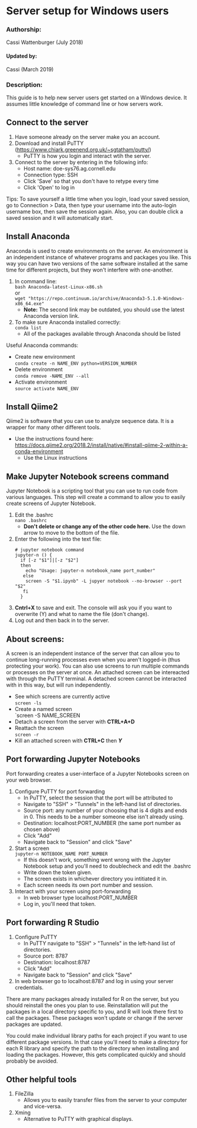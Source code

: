 Server setup for Windows users
========================================

### Authorship:
Cassi Wattenburger (July 2018)

#### Updated by: 
Cassi (March 2019)

### Description:
This guide is to help new server users get started on a Windows device. It assumes little knowledge of command line or how servers work.

## Connect to the server
1. Have someone already on the server make you an account.
2. Download and install PuTTY (https://www.chiark.greenend.org.uk/~sgtatham/putty/)
   - PuTTY is how you login and interact wtih the server.
3. Connect to the server by entering in the following info:
   - Host name: doe-sys76.ag.cornell.edu
   - Connection type: SSH
   - Click 'Save' so that you don't have to retype every time
   - Click 'Open' to log in
  
Tips: To save yourself a little time when you login, load your saved session, go to Connection > Data, then type your username into the auto-login username box, then save the session again. Also, you can double click a saved session and it will automatically start.

## Install Anaconda
Anaconda is used to create environments on the server. An environment is an independent instance of whatever programs and packages you like.
This way you can have two versions of the same software installed at the same time for different projects, 
but they won't interfere with one-another.

1. In command line:\
 `bash Anaconda-latest-Linux-x86.sh`   
 or\
 `wget "https://repo.continuum.io/archive/Anaconda3-5.1.0-Windows-x86_64.exe"`
   - **Note:** The second link may be outdated, you should use the latest Anaconda version link.
2. To make sure Anaconda installed correctly:\
 `conda list`
   - All of the packages available through Anaconda should be listed
   
Useful Anaconda commands:
   - Create new environment\
   `conda create -n NAME_ENV python=VERSION_NUMBER`
   - Delete environment\
   `conda remove -NAME_ENV --all`
   - Activate environment\
   `source activate NAME_ENV`

## Install Qiime2
Qiime2 is software that you can use to analyze sequence data. It is a wrapper for many other different tools.
   - Use the instructions found here:\
   https://docs.qiime2.org/2018.2/install/native/#install-qiime-2-within-a-conda-environment
     - Use the Linux instructions
  
## Make Jupyter Notebook screens command
Jupyter Notebook is a scripting tool that you can use to run code from various languages. This step will create a command to allow you to easily create screens of Jupyter Notebook.
1. Edit the .bashrc\
   `nano .bashrc`
   - **Don't delete or change any of the other code here.** Use the down arrow to move to the bottom of the file.
2. Enter the following into the text file:
   ```
   # jupyter notebook command
   jupyter-n () {
     if [-z "$1"]|[-z "$2"]
     then
       echo "Usage: jupyter-n notebook_name port_number"
      else
       screen -S "$1.ipynb" -L jupyer notebook --no-browser --port "$2"
      fi
     }
   ```
3. **Cntrl+X** to save and exit. The console will ask you if you want to overwrite (Y) and what to name the file (don't change).
4. Log out and then back in to the server.
 
## About screens:
A screen is an independent instance of the server that can allow you to continue long-running processes even when you aren't logged-in (thus protecting your work). You can also use screens to run multiple commands or processes on the server at once. An attached screen can be intereacted with through the PuTTY terminal. A detached screen cannot be interacted with in this way, but will run independently.

   - See which screens are currently active\
   `screen -ls`
   - Create a named screen\
   `screen -S NAME_SCREEN
   - Detach a screen from the server with **CTRL+A+D**
   - Reattach the screen\
   `screen -r`
   - Kill an attached screen with **CTRL+C** then ***Y***

## Port forwarding Jupyter Notebooks
Port forwarding creates a user-interface of a Jupyter Notebooks screen on your web browser.
1. Configure PuTTY for port forwarding
   - In PuTTY, select the session that the port will be attributed to
   - Navigate to "SSH" > "Tunnels" in the left-hand list of directories.
   - Source port: any number of your choosing that is 4 digits and ends in 0. This needs to be a number someone else isn't already using.
   - Destination: localhost:PORT_NUMBER (the same port number as chosen above)
   - Click "Add"
   - Navigate back to "Session" and click "Save"
2. Start a screen\
   `jupyter-n NOTEBOOK_NAME PORT_NUMBER`
   - If this doesn't work, something went wrong with the Jupyter Notebook setup and you'll need to doublecheck and edit the .bashrc
   - Write down the token given.
   - The screen exists in whichever directory you intitiated it in.
   - Each screen needs its own port number and session.
3. Interact with your screen using port-forwarding
   - In web browser type localhost:PORT_NUMBER
   - Log in, you'll need that token.
  
## Port forwarding R Studio
1. Configure PuTTY
   - In PuTTY navigate to "SSH" > "Tunnels" in the left-hand list of directories.
   - Source port: 8787
   - Destination: localhost:8787
   - Click "Add"
   - Navigate back to "Session" and click "Save"
2. In web browser go to localhost:8787 and log in using your server credentials.

There are many packages already installed for R on the server, but you should reinstall the ones you plan to use. Reinstallation will put the packages in a local directory specific to you, and R will look there first to call the packages. These packages won't update or change if the server packages are updated.

You could make individual library paths for each project if you want to use different package versions. In that case you'll need to make a directory for each R library and specify the path to the directory when installing and loading the packages. However, this gets complicated quickly and should probably be avoided.

## Other helpful tools
1. FileZilla
   - Allows you to easily transfer files from the server to your computer and vice-versa.
2. Xming
   - Alternative to PuTTY with graphical displays.
 
  
 
